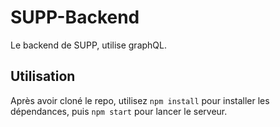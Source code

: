 # SUPP-Backend #
Le backend de SUPP, utilise graphQL.

## Utilisation ##
Après avoir cloné le repo, utilisez `npm install` pour installer les dépendances, puis `npm start` pour lancer le serveur.
